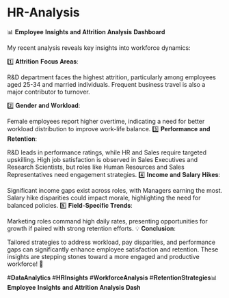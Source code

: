 # HR-Analysis

📊 𝐄𝐦𝐩𝐥𝐨𝐲𝐞𝐞 𝐈𝐧𝐬𝐢𝐠𝐡𝐭𝐬 𝐚𝐧𝐝 𝐀𝐭𝐭𝐫𝐢𝐭𝐢𝐨𝐧 𝐀𝐧𝐚𝐥𝐲𝐬𝐢𝐬 𝐃𝐚𝐬𝐡𝐛𝐨𝐚𝐫𝐝

My recent analysis reveals key insights into workforce dynamics:

1️⃣ 𝐀𝐭𝐭𝐫𝐢𝐭𝐢𝐨𝐧 𝐅𝐨𝐜𝐮𝐬 𝐀𝐫𝐞𝐚𝐬:

R&D department faces the highest attrition, particularly among employees aged 25-34 and married individuals. Frequent business travel is also a major contributor to turnover.

2️⃣ 𝐆𝐞𝐧𝐝𝐞𝐫 𝐚𝐧𝐝 𝐖𝐨𝐫𝐤𝐥𝐨𝐚𝐝:

Female employees report higher overtime, indicating a need for better workload distribution to improve work-life balance.
3️⃣ 𝐏𝐞𝐫𝐟𝐨𝐫𝐦𝐚𝐧𝐜𝐞 𝐚𝐧𝐝 𝐑𝐞𝐭𝐞𝐧𝐭𝐢𝐨𝐧:

R&D leads in performance ratings, while HR and Sales require targeted upskilling. High job satisfaction is observed in Sales Executives and Research Scientists, but roles like Human Resources and Sales Representatives need engagement strategies.
4️⃣ 𝐈𝐧𝐜𝐨𝐦𝐞 𝐚𝐧𝐝 𝐒𝐚𝐥𝐚𝐫𝐲 𝐇𝐢𝐤𝐞𝐬:

Significant income gaps exist across roles, with Managers earning the most. Salary hike disparities could impact morale, highlighting the need for balanced policies.
5️⃣ 𝐅𝐢𝐞𝐥𝐝-𝐒𝐩𝐞𝐜𝐢𝐟𝐢𝐜 𝐓𝐫𝐞𝐧𝐝𝐬:

Marketing roles command high daily rates, presenting opportunities for growth if paired with strong retention efforts.
💡 𝐂𝐨𝐧𝐜𝐥𝐮𝐬𝐢𝐨𝐧:

Tailored strategies to address workload, pay disparities, and performance gaps can significantly enhance employee satisfaction and retention. These insights are stepping stones toward a more engaged and productive workforce! 🚀

#𝐃𝐚𝐭𝐚𝐀𝐧𝐚𝐥𝐲𝐭𝐢𝐜𝐬 #𝐇𝐑𝐈𝐧𝐬𝐢𝐠𝐡𝐭𝐬 #𝐖𝐨𝐫𝐤𝐟𝐨𝐫𝐜𝐞𝐀𝐧𝐚𝐥𝐲𝐬𝐢𝐬 #𝐑𝐞𝐭𝐞𝐧𝐭𝐢𝐨𝐧𝐒𝐭𝐫𝐚𝐭𝐞𝐠𝐢𝐞𝐬📊 𝐄𝐦𝐩𝐥𝐨𝐲𝐞𝐞 𝐈𝐧𝐬𝐢𝐠𝐡𝐭𝐬 𝐚𝐧𝐝 𝐀𝐭𝐭𝐫𝐢𝐭𝐢𝐨𝐧 𝐀𝐧𝐚𝐥𝐲𝐬𝐢𝐬 𝐃𝐚𝐬𝐡
